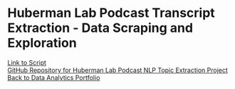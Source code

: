 # Huberman Lab Podcast Transcript Extraction - Data Scraping and Exploration



[Link to Script](https://github.com/LucinoGarcia/Huberman-Lab-Podcast-NLP-Topic-Extraction) <br>
[GitHub Repository for Huberman Lab Podcast NLP Topic Extraction Project](https://github.com/LucinoGarcia/Huberman-Lab-Podcast-NLP-Topic-Extraction) <br>
[Back to Data Analytics Portfolio](https://lucinogarcia.github.io/Data-Analyst-Portfolio/)
